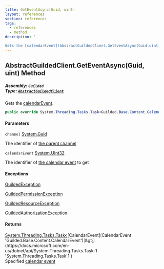 ```yaml
---
title: GetEventAsync(Guid, uint)
layout: references
section: references
tags:
  - references
  - method
description: "

Gets the [calendarEvent](AbstractGuildedClient.GetEventAsync(Guid,uint)#Guilded.AbstractGuildedClient.GetEventAsync(Guid,uint).calendarEvent 'Guilded.AbstractGuildedClient.GetEventAsync(Guid, uint).calendarEvent')."
---
```


## AbstractGuildedClient.GetEventAsync(Guid, uint) Method
##### **Assembly:** `Guilded`<br/>**Type:** [`AbstractGuildedClient`](AbstractGuildedClient 'Guilded.AbstractGuildedClient')

Gets the [calendarEvent](AbstractGuildedClient.GetEventAsync(Guid,uint)#Guilded.AbstractGuildedClient.GetEventAsync(Guid,uint).calendarEvent 'Guilded.AbstractGuildedClient.GetEventAsync(Guid, uint).calendarEvent').

```csharp
public override System.Threading.Tasks.Task<Guilded.Base.Content.CalendarEvent> GetEventAsync(Guid channel, uint calendarEvent);
```
#### Parameters

<a name='Guilded.AbstractGuildedClient.GetEventAsync(Guid,uint).channel'></a>

`channel` [System.Guid](https://docs.microsoft.com/en-us/dotnet/api/System.Guid 'System.Guid')

The identifier of [the parent channel](ServerChannel 'Guilded.Base.Servers.ServerChannel')

<a name='Guilded.AbstractGuildedClient.GetEventAsync(Guid,uint).calendarEvent'></a>

`calendarEvent` [System.UInt32](https://docs.microsoft.com/en-us/dotnet/api/System.UInt32 'System.UInt32')

The identifier of [the calendar event](CalendarEvent 'Guilded.Base.Content.CalendarEvent') to get

#### Exceptions

[GuildedException](GuildedException 'Guilded.Base.GuildedException')

[GuildedPermissionException](GuildedPermissionException 'Guilded.Base.GuildedPermissionException')

[GuildedResourceException](GuildedResourceException 'Guilded.Base.GuildedResourceException')

[GuildedAuthorizationException](GuildedAuthorizationException 'Guilded.Base.GuildedAuthorizationException')

#### Returns
[System.Threading.Tasks.Task&lt;](https://docs.microsoft.com/en-us/dotnet/api/System.Threading.Tasks.Task-1 'System.Threading.Tasks.Task`1')[CalendarEvent](CalendarEvent 'Guilded.Base.Content.CalendarEvent')[&gt;](https://docs.microsoft.com/en-us/dotnet/api/System.Threading.Tasks.Task-1 'System.Threading.Tasks.Task`1')  
Specified [calendar event](CalendarEvent 'Guilded.Base.Content.CalendarEvent')